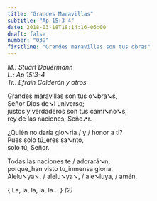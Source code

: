```yaml
---
title: "Grandes Maravillas"
subtitle: "Ap 15:3-4"
date: 2018-03-18T18:14:16-06:00
draft: false
number: "039"
firstline: "Grandes maravillas son tus obras"
---
```


_M.: Stuart Dauermann_  
_L.: Ap 15:3-4_  
_Tr.: Efraín Calderón y otros_

Grandes maravillas son tus o➘bra➘s,  
Señor Dios de➘l universo;  
justos y verdaderos son tus cami➘no➘s,  
rey de las naciones, Seño➚r.

¿Quién no daría glo➘ria / y / honor a ti?  
Pues solo tú_eres sa➘nto,  
solo tú, Señor.

Todas las naciones te / adorará➘n,  
porque_han visto tu_inmensa gloria.  
Alelu➘ya➘, / alelu➘ya➘, / ale➘luya, / amén.

{ La, la, la, la, la... } _(2)_